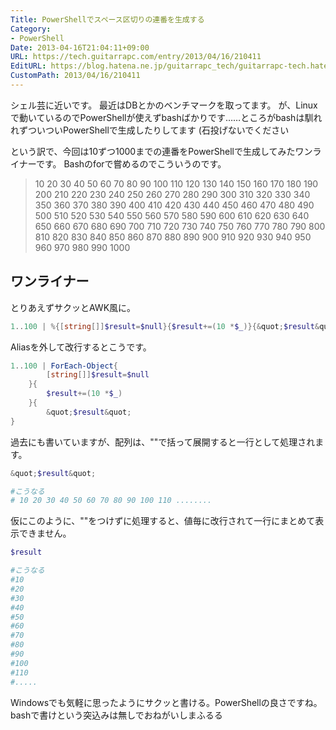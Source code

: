 ```yaml
---
Title: PowerShellでスペース区切りの連番を生成する
Category:
- PowerShell
Date: 2013-04-16T21:04:11+09:00
URL: https://tech.guitarrapc.com/entry/2013/04/16/210411
EditURL: https://blog.hatena.ne.jp/guitarrapc_tech/guitarrapc-tech.hatenablog.com/atom/entry/11696248318757675610
CustomPath: 2013/04/16/210411
---
```


シェル芸に近いです。
最近はDBとかのベンチマークを取ってます。
が、Linuxで動いているのでPowerShellが使えずbashばかりです……ところがbashは馴れれずついついPowerShellで生成したりしてます (石投げないでください

という訳で、今回は10ずつ1000までの連番をPowerShellで生成してみたワンライナーです。
Bashのforで嘗めるのでこういうのです。

<blockquote>10 20 30 40 50 60 70 80 90 100 110 120 130 140 150 160 170 180 190 200 210 220 230 240 250 260 270 280 290 300 310 320 330 340 350 360 370 380 390 400 410 420 430 440 450 460 470 480 490 500 510 520 530 540 550 560 570 580 590 600 610 620 630 640 650 660 670 680 690 700 710 720 730 740 750 760 770 780 790 800 810 820 830 840 850 860 870 880 890 900 910 920 930 940 950 960 970 980 990 1000</blockquote>



## ワンライナー
とりあえずサクッとAWK風に。
```ps1
1..100 | %{[string[]]$result=$null}{$result+=(10 *$_)}{&quot;$result&quot;}
```


Aliasを外して改行するとこうです。
```ps1
1..100 | ForEach-Object{
        [string[]]$result=$null
    }{
        $result+=(10 *$_)
    }{
        &quot;$result&quot;
}
```


過去にも書いていますが、配列は、""で括って展開すると一行として処理されます。
```ps1
&quot;$result&quot;

#こうなる
# 10 20 30 40 50 60 70 80 90 100 110 ........
```


仮にこのように、""をつけずに処理すると、値毎に改行されて一行にまとめて表示できません。
```ps1
$result

#こうなる
#10
#20
#30
#40
#50
#60
#70
#80
#90
#100
#110
#.....
```


Windowsでも気軽に思ったようにサクッと書ける。PowerShellの良さですね。
bashで書けという突込みは無しでおねがいしまふるる
